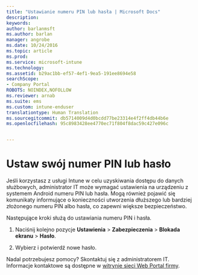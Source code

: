```yaml
---
title: "Ustawianie numeru PIN lub hasła | Microsoft Docs"
description: 
keywords: 
author: barlanmsft
ms.author: barlan
manager: angrobe
ms.date: 10/24/2016
ms.topic: article
ms.prod: 
ms.service: microsoft-intune
ms.technology: 
ms.assetid: b29ac1bb-ef57-4ef1-9ea5-191ee8694e58
searchScope:
- Company Portal
ROBOTS: NOINDEX,NOFOLLOW
ms.reviewer: arnab
ms.suite: ems
ms.custom: intune-enduser
translationtype: Human Translation
ms.sourcegitcommit: db5714009d4d0bcdd77be23314e4f2ff4db44b6e
ms.openlocfilehash: 95c8983428ee4770ec71f804f8dac59c427e096c


---
```


# <a name="set-your-pin-or-password"></a>Ustaw swój numer PIN lub hasło

Jeśli korzystasz z usługi Intune w celu uzyskiwania dostępu do danych służbowych, administrator IT może wymagać ustawienia na urządzeniu z systemem Android numeru PIN lub hasła. Mogą również pojawić się komunikaty informujące o konieczności utworzenia dłuższego lub bardziej złożonego numeru PIN albo hasła, co zapewni większe bezpieczeństwo.  

Następujące kroki służą do ustawiania numeru PIN i hasła.

1.  Naciśnij kolejno pozycje **Ustawienia** &gt; **Zabezpieczenia** &gt; **Blokada ekranu** &gt; **Hasło**.

2.  Wybierz i potwierdź nowe hasło.


Nadal potrzebujesz pomocy? Skontaktuj się z administratorem IT. Informacje kontaktowe są dostępne w [witrynie sieci Web Portal firmy](http://portal.manage.microsoft.com).



<!--HONumber=Dec16_HO3-->


